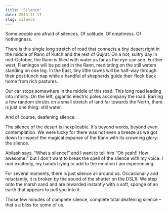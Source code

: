 ```yaml
---
title: 'Silence'
date: 2013-11-17
slug: silence
---
```

Some people are afraid of silences. Of solitude. Of emptiness. Of nothingness.

There is this single long stretch of road that connects a tiny desert right in the middle of Rann of Kutch and the rest of Gujrat. On a hot, sultry day in mid-October, the Rann is filled with water as far as the eye can see. Further west, Flamingos will be poised in the Rann, meditating on the still waters standing on one leg. In the East, tiny little towns will be half-way through their post-lunch nap while a handful of shepherds guide their flock back home from rich pastures.

Our car stops somewhere in the middle of this road. This long road leading into infinity. On the left, gigantic electric poles accompany the road. Barring a few random shrubs on a small stretch of land far towards the North, there is just one thing: still water.

And of course, deafening silence.

The silence of the desert is inexplicable. It's beyond words, beyond even contemplation. We were lucky for there was not even a breeze as we got down to inspect the magical expanse of the Rann with its crowning glory: the silence.

Abilash says, “What a silence!” and I want to tell him “Oh yeah!! How awesome!” but I don't want to break the spell of the silence with my voice. I nod excitedly, my hands trying to add to the emotion I am experiencing.

For several moments, there is just silence all around us. Occasionally and reluctantly, it is broken by the sound of the shutter on the DSLR. We step onto the marsh sand and are rewarded instantly with a soft, sponge of an earth that appears to pull you into it.

Those few minutes of complete silence, complete total deafening silence – that's a bliss for some of us.
